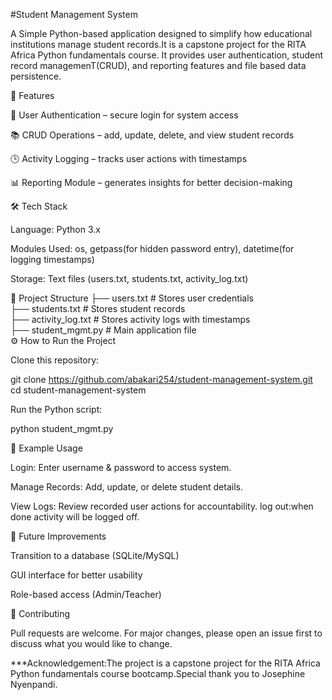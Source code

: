#Student Management System

A Simple Python-based application designed to simplify how educational institutions manage student records.It is a capstone project for the RITA Africa Python fundamentals course. It provides user authentication, student record managemenT(CRUD), and reporting features and file based data persistence.

🚀 Features

🔐 User Authentication – secure login for system access

📚 CRUD Operations – add, update, delete, and view student records

🕒 Activity Logging – tracks user actions with timestamps

📊 Reporting Module – generates insights for better decision-making


🛠 Tech Stack

Language: Python 3.x

Modules Used: os, getpass(for hidden password entry), datetime(for logging timestamps)

Storage: Text files (users.txt, students.txt, activity_log.txt)

📂 Project Structure
├── users.txt          # Stores user credentials  
├── students.txt       # Stores student records  
├── activity_log.txt   # Stores activity logs with timestamps  
├── student_mgmt.py    # Main application file  
⚙️ How to Run the Project

Clone this repository:

git clone https://github.com/abakari254/student-management-system.git
cd student-management-system


Run the Python script:

python student_mgmt.py

📖 Example Usage

Login: Enter username & password to access system.

Manage Records: Add, update, or delete student details.

View Logs: Review recorded user actions for accountability.
log out:when done activity will be logged off.

📌 Future Improvements

Transition to a database (SQLite/MySQL)

GUI interface for better usability

Role-based access (Admin/Teacher)

🤝 Contributing

Pull requests are welcome. For major changes, please open an issue first to discuss what you would like to change.


***Acknowledgement:The project is a capstone project for the RITA Africa Python fundamentals course bootcamp.Special thank you to Josephine Nyenpandi.

